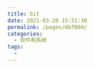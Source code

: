 ```yaml
---
title: Git
date: 2021-03-20 15:51:30
permalink: /pages/6bf004/
categories:
  - 软件和系统
tags:
  - 
---
```

